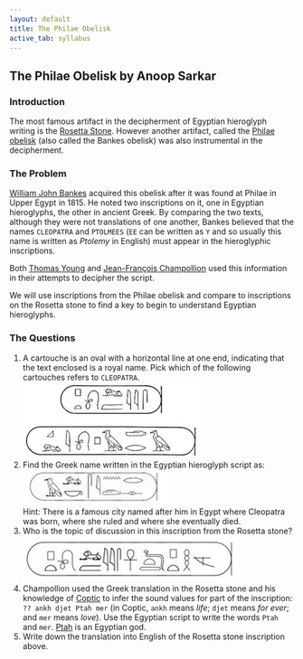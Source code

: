 ```yaml
---
layout: default
title: The Philae Obelisk
active_tab: syllabus
---
```


## The Philae Obelisk <span class="text-muted">by Anoop Sarkar</span>

### Introduction

The most famous artifact in the decipherment of Egyptian hieroglyph
writing is the [Rosetta Stone](http://en.wikipedia.org/wiki/Rosetta_Stone).  However
another artifact, called the [Philae obelisk](http://en.wikipedia.org/wiki/Philae_obelisk) (also called
the Bankes obelisk) was also instrumental in the decipherment.

### The Problem

[William John Bankes](http://en.wikipedia.org/wiki/William_John_Bankes)
acquired this obelisk after it was found at Philae in Upper Egypt
in 1815.  He noted two inscriptions on it, one in Egyptian hieroglyphs,
the other in ancient Greek. By comparing the two texts, although
they were not translations of one another, Bankes believed that the
names `CLEOPATRA` and `PTOLMEES` (`EE` can be written as `Y` and so usually this name is written as _Ptolemy_ in English)
must appear in the hieroglyphic inscriptions.

Both [Thomas Young](http://en.wikipedia.org/wiki/Thomas_Young_%28scientist%29)
and [Jean-François Champollion](http://en.wikipedia.org/wiki/Jean-Fran%C3%A7ois_Champollion)
used this information in their attempts to decipher the script. 

We will use inscriptions from the Philae obelisk and compare to inscriptions on the Rosetta
stone to find a key to begin to understand Egyptian hieroglyphs.

### The Questions

1. A cartouche is an oval with a horizontal
line at one end, indicating that the text enclosed is a royal name. Pick which of the following cartouches refers to `CLEOPATRA`. <br/>
![Philae obelisk inscription](../img/philae1.png 'Philae obelisk inscription')
1. Find the Greek name written in the Egyptian hieroglyph script as:<br/>
![Mystery glyph](../img/philae2.png 'Mystery glyph')
</br>Hint: There is a famous city named after him in Egypt where Cleopatra was born, where she ruled and where she eventually died.<br/>
1. Who is the topic of discussion in this inscription from the Rosetta stone?<br/>
![Rosetta stone inscription](../img/rosetta1.png 'Rosetta stone inscription')
1. Champollion used the Greek translation in the Rosetta stone and his knowledge of [Coptic](http://en.wikipedia.org/wiki/Coptic_language) to infer
   the sound values for part of the inscription:
   `?? ankh djet Ptah mer` (in Coptic, `ankh` means _life_; `djet` means
   _for ever_; and `mer` means _love_). Use the Egyptian
   script to write the words `Ptah` and `mer`. [Ptah](http://en.wikipedia.org/wiki/Ptah) is an Egyptian god.
1. Write down the translation into English of the Rosetta stone inscription above.
